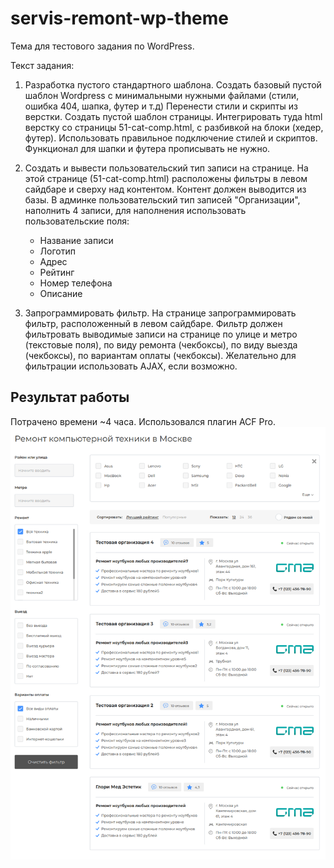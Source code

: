 # servis-remont-wp-theme
Тема для тестового задания по WordPress.

Текст задания:

1. Разработка пустого стандартного шаблона.
Создать базовый пустой шаблон Wordpress с минимальными нужными файлами (стили, ошибка 404, шапка, футер и т.д)
Перенести стили и скрипты из верстки.
Создать пустой шаблон страницы. 
Интегрировать туда html верстку со страницы 51-cat-comp.html, с разбивкой на блоки (хедер, футер). 
Использовать правильное подключение стилей и скриптов.
Функционал для шапки и футера прописывать не нужно.

1. Создать и вывести пользовательский тип записи на странице.
На этой странице (51-cat-comp.html) расположены фильтры в левом сайдбаре и сверху над контентом.
Контент должен выводится из базы. 
В админке пользовательский тип записей "Организации", наполнить 4 записи, для наполнения использовать пользовательские поля:
    * Название записи
    * Логотип
    * Адрес
    * Рейтинг
    * Номер телефона
    * Описание

1. Запрограммировать фильтр.
На странице запрограммировать фильтр, расположенный в левом сайдбаре.
Фильтр должен фильтровать выводимые записи на странице по улице и метро (текстовые поля), по виду ремонта (чекбоксы), по виду выезда (чекбоксы), по вариантам оплаты (чекбоксы).
Желательно для фильтрации использовать AJAX, если возможно.

## Результат работы
Потрачено времени ~4 часа. Использовался плагин ACF Pro.
![Screenshot](https://raw.githubusercontent.com/eugene-jokerov/servis-remont-wp-theme/master/servis-remont/screenshot2.png)

